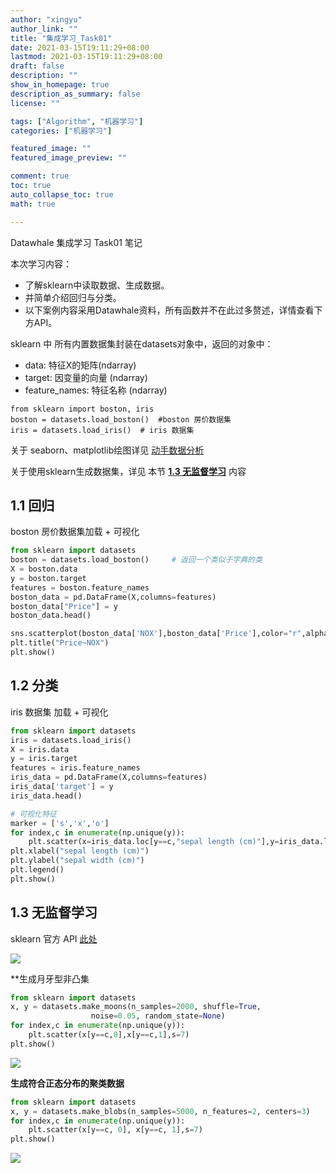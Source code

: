 ```yaml
---
author: "xingyu"
author_link: ""
title: "集成学习_Task01"
date: 2021-03-15T19:11:29+08:00
lastmod: 2021-03-15T19:11:29+08:00
draft: false
description: ""
show_in_homepage: true
description_as_summary: false
license: ""

tags: ["Algorithm", "机器学习"]
categories: ["机器学习"]

featured_image: ""
featured_image_preview: ""

comment: true
toc: true
auto_collapse_toc: true
math: true

---
```


Datawhale 集成学习 Task01 笔记

本次学习内容：

* 了解sklearn中读取数据、生成数据。 
* 并简单介绍回归与分类。
* 以下案例内容采用Datawhale资料，所有函数并不在此过多赘述，详情查看下方API。

<!--more-->

sklearn 中 所有内置数据集封装在datasets对象中，返回的对象中：

* data: 特征X的矩阵(ndarray)
* target: 因变量的向量 (ndarray)
* feature_names: 特征名称 (ndarray)

```
from sklearn import boston, iris
boston = datasets.load_boston()  #boston 房价数据集
iris = datasets.load_iris()  # iris 数据集
```

关于 seaborn、matplotlib绘图详见 [动手数据分析](https://www.involute.top/2020/08/hands-on-data-analysis/)

关于使用sklearn生成数据集，详见 本节 [**1.3 无监督学习**](#13-无监督学习) 内容

## 1.1 回归

boston 房价数据集加载 + 可视化

```python
from sklearn import datasets
boston = datasets.load_boston()     # 返回一个类似于字典的类
X = boston.data
y = boston.target
features = boston.feature_names
boston_data = pd.DataFrame(X,columns=features)
boston_data["Price"] = y
boston_data.head()

sns.scatterplot(boston_data['NOX'],boston_data['Price'],color="r",alpha=0.6)
plt.title("Price~NOX")
plt.show()
```

## 1.2 分类

iris 数据集 加载 + 可视化

```python
from sklearn import datasets
iris = datasets.load_iris()
X = iris.data
y = iris.target
features = iris.feature_names
iris_data = pd.DataFrame(X,columns=features)
iris_data['target'] = y
iris_data.head()

# 可视化特征
marker = ['s','x','o']
for index,c in enumerate(np.unique(y)):
    plt.scatter(x=iris_data.loc[y==c,"sepal length (cm)"],y=iris_data.loc[y==c,"sepal width (cm)"],alpha=0.8,label=c,marker=marker[c])
plt.xlabel("sepal length (cm)")
plt.ylabel("sepal width (cm)")
plt.legend()
plt.show()
```

## 1.3 无监督学习

sklearn 官方 API  [此处](https://scikit-learn.org/stable/modules/classes.html?highlight=datasets#module-sklearn.datasets)

![](https://blog-1254266736.cos.ap-nanjing.myqcloud.com/img/20210315192647.png)

**生成月牙型非凸集

```python
from sklearn import datasets
x, y = datasets.make_moons(n_samples=2000, shuffle=True,
                  noise=0.05, random_state=None)
for index,c in enumerate(np.unique(y)):
    plt.scatter(x[y==c,0],x[y==c,1],s=7)
plt.show()
```

![](https://blog-1254266736.cos.ap-nanjing.myqcloud.com/img/20210315192733.png)

**生成符合正态分布的聚类数据**

```python
from sklearn import datasets
x, y = datasets.make_blobs(n_samples=5000, n_features=2, centers=3)
for index,c in enumerate(np.unique(y)):
    plt.scatter(x[y==c, 0], x[y==c, 1],s=7)
plt.show()
```

![](https://blog-1254266736.cos.ap-nanjing.myqcloud.com/img/20210315192850.png)





